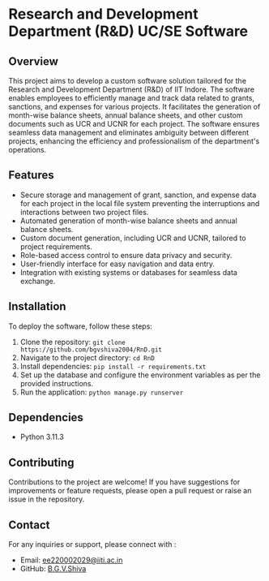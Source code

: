 # Research and Development Department (R&D) UC/SE Software

## Overview
This project aims to develop a custom software solution tailored for the Research and Development Department (R&D) of IIT Indore. The software enables employees to efficiently manage and track data related to grants, sanctions, and expenses for various projects. It facilitates the generation of month-wise balance sheets, annual balance sheets, and other custom documents such as UCR and UCNR for each project. The software ensures seamless data management and eliminates ambiguity between different projects, enhancing the efficiency and professionalism of the department's operations.

## Features
- Secure storage and management of grant, sanction, and expense data for each project in the local file system preventing the interruptions and interactions between two project files.
- Automated generation of month-wise balance sheets and annual balance sheets.
- Custom document generation, including UCR and UCNR, tailored to project requirements.
- Role-based access control to ensure data privacy and security.
- User-friendly interface for easy navigation and data entry.
- Integration with existing systems or databases for seamless data exchange.

## Installation
To deploy the software, follow these steps:

1. Clone the repository: `git clone https://github.com/bgvshiva2004/RnD.git`
2. Navigate to the project directory: `cd RnD`
3. Install dependencies: `pip install -r requirements.txt`
4. Set up the database and configure the environment variables as per the provided instructions.
5. Run the application: `python manage.py runserver`

## Dependencies
- Python 3.11.3

## Contributing
Contributions to the project are welcome! If you have suggestions for improvements or feature requests, please open a pull request or raise an issue in the repository.


## Contact
For any inquiries or support, please connect with :
- Email: ee220002029@iiti.ac.in
- GitHub: [B.G.V.Shiva](https://github.com/bgvshiva2004)
